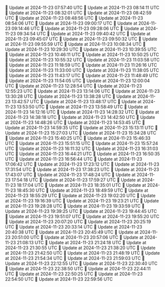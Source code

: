 🔄 Update at 2024-11-23 07:57:40 UTC
🔄 Update at 2024-11-23 08:14:11 UTC
🔄 Update at 2024-11-23 08:32:01 UTC
🔄 Update at 2024-11-23 08:42:59 UTC
🔄 Update at 2024-11-23 08:48:56 UTC
🔄 Update at 2024-11-23 08:54:06 UTC
🔄 Update at 2024-11-23 09:00:17 UTC
🔄 Update at 2024-11-23 09:14:46 UTC
🔄 Update at 2024-11-23 09:28:06 UTC
🔄 Update at 2024-11-23 09:34:54 UTC
🔄 Update at 2024-11-23 09:40:42 UTC
🔄 Update at 2024-11-23 09:45:07 UTC
🔄 Update at 2024-11-23 09:50:32 UTC
🔄 Update at 2024-11-23 09:55:59 UTC
🔄 Update at 2024-11-23 10:08:34 UTC
🔄 Update at 2024-11-23 10:29:30 UTC
🔄 Update at 2024-11-23 10:39:55 UTC
🔄 Update at 2024-11-23 10:46:11 UTC
🔄 Update at 2024-11-23 10:50:25 UTC
🔄 Update at 2024-11-23 10:55:32 UTC
🔄 Update at 2024-11-23 11:03:58 UTC
🔄 Update at 2024-11-23 11:18:59 UTC
🔄 Update at 2024-11-23 11:26:16 UTC
🔄 Update at 2024-11-23 11:33:00 UTC
🔄 Update at 2024-11-23 11:38:05 UTC
🔄 Update at 2024-11-23 11:43:17 UTC
🔄 Update at 2024-11-23 11:48:49 UTC
🔄 Update at 2024-11-23 11:54:05 UTC
🔄 Update at 2024-11-23 12:00:04 UTC
🔄 Update at 2024-11-23 12:28:54 UTC
🔄 Update at 2024-11-23 12:55:23 UTC
🔄 Update at 2024-11-23 13:14:06 UTC
🔄 Update at 2024-11-23 13:30:28 UTC
🔄 Update at 2024-11-23 13:38:28 UTC
🔄 Update at 2024-11-23 13:42:57 UTC
🔄 Update at 2024-11-23 13:48:17 UTC
🔄 Update at 2024-11-23 13:53:50 UTC
🔄 Update at 2024-11-23 13:58:49 UTC
🔄 Update at 2024-11-23 14:12:16 UTC
🔄 Update at 2024-11-23 14:28:32 UTC
🔄 Update at 2024-11-23 14:38:18 UTC
🔄 Update at 2024-11-23 14:42:50 UTC
🔄 Update at 2024-11-23 14:48:26 UTC
🔄 Update at 2024-11-23 14:53:45 UTC
🔄 Update at 2024-11-23 14:59:35 UTC
🔄 Update at 2024-11-23 15:13:11 UTC
🔄 Update at 2024-11-23 15:27:03 UTC
🔄 Update at 2024-11-23 15:34:28 UTC
🔄 Update at 2024-11-23 15:40:25 UTC
🔄 Update at 2024-11-23 15:46:33 UTC
🔄 Update at 2024-11-23 15:51:15 UTC
🔄 Update at 2024-11-23 15:57:24 UTC
🔄 Update at 2024-11-23 16:11:32 UTC
🔄 Update at 2024-11-23 16:31:03 UTC
🔄 Update at 2024-11-23 16:44:21 UTC
🔄 Update at 2024-11-23 16:50:35 UTC
🔄 Update at 2024-11-23 16:56:44 UTC
🔄 Update at 2024-11-23 17:06:42 UTC
🔄 Update at 2024-11-23 17:23:12 UTC
🔄 Update at 2024-11-23 17:31:54 UTC
🔄 Update at 2024-11-23 17:38:23 UTC
🔄 Update at 2024-11-23 17:43:07 UTC
🔄 Update at 2024-11-23 17:48:24 UTC
🔄 Update at 2024-11-23 17:54:18 UTC
🔄 Update at 2024-11-23 17:59:27 UTC
🔄 Update at 2024-11-23 18:17:04 UTC
🔄 Update at 2024-11-23 18:35:01 UTC
🔄 Update at 2024-11-23 18:45:30 UTC
🔄 Update at 2024-11-23 18:49:59 UTC
🔄 Update at 2024-11-23 18:55:29 UTC
🔄 Update at 2024-11-23 19:02:20 UTC
🔄 Update at 2024-11-23 19:16:39 UTC
🔄 Update at 2024-11-23 19:23:21 UTC
🔄 Update at 2024-11-23 19:28:28 UTC
🔄 Update at 2024-11-23 19:33:59 UTC
🔄 Update at 2024-11-23 19:39:25 UTC
🔄 Update at 2024-11-23 19:44:45 UTC
🔄 Update at 2024-11-23 19:51:07 UTC
🔄 Update at 2024-11-23 19:55:20 UTC
🔄 Update at 2024-11-23 20:07:20 UTC
🔄 Update at 2024-11-23 20:25:19 UTC
🔄 Update at 2024-11-23 20:33:14 UTC
🔄 Update at 2024-11-23 20:40:38 UTC
🔄 Update at 2024-11-23 20:45:49 UTC
🔄 Update at 2024-11-23 20:51:00 UTC
🔄 Update at 2024-11-23 20:57:06 UTC
🔄 Update at 2024-11-23 21:08:13 UTC
🔄 Update at 2024-11-23 21:24:18 UTC
🔄 Update at 2024-11-23 21:30:55 UTC
🔄 Update at 2024-11-23 21:38:20 UTC
🔄 Update at 2024-11-23 21:42:50 UTC
🔄 Update at 2024-11-23 21:48:19 UTC
🔄 Update at 2024-11-23 21:54:34 UTC
🔄 Update at 2024-11-23 21:59:03 UTC
🔄 Update at 2024-11-23 22:12:55 UTC
🔄 Update at 2024-11-23 22:30:40 UTC
🔄 Update at 2024-11-23 22:38:50 UTC
🔄 Update at 2024-11-23 22:44:11 UTC
🔄 Update at 2024-11-23 22:50:25 UTC
🔄 Update at 2024-11-23 22:54:50 UTC
🔄 Update at 2024-11-23 22:59:56 UTC
